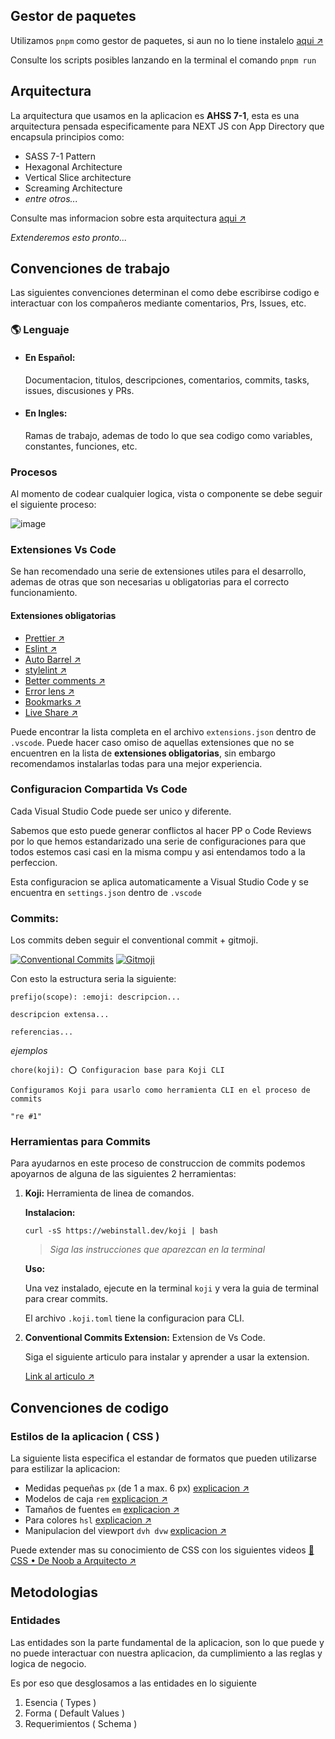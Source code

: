 ## Gestor de paquetes

Utilizamos `pnpm` como gestor de paquetes, si aun no lo tiene instalelo [aqui ↗️](https://pnpm.io/es/installation)

Consulte los scripts posibles lanzando en la terminal el comando `pnpm run`

## Arquitectura

La arquitectura que usamos en la aplicacion es **AHSS 7-1**, esta es una arquitectura pensada especificamente para NEXT JS con App Directory que encapsula principios como:

- SASS 7-1 Pattern
- Hexagonal Architecture
- Vertical Slice architecture
- Screaming Architecture
- _entre otros..._

Consulte mas informacion sobre esta arquitectura [aqui ↗️](https://github.com/devEstivenValencia/Architecure_AHSS_7-1)

_Extenderemos esto pronto..._

## Convenciones de trabajo

Las siguientes convenciones determinan el como debe escribirse codigo e interactuar con los compañeros mediante comentarios, Prs, Issues, etc.

### 🌎 Lenguaje

- #### **En Español:**

  Documentacion, titulos, descripciones, comentarios, commits, tasks, issues, discusiones y PRs.

- #### **En Ingles:**
  Ramas de trabajo, ademas de todo lo que sea codigo como variables, constantes, funciones, etc.

### Procesos

Al momento de codear cualquier logica, vista o componente se debe seguir el siguiente proceso:

![image](https://i.ibb.co/G302SwT/Step-by-step.png)

### Extensiones Vs Code

Se han recomendado una serie de extensiones utiles para el desarrollo, ademas de otras que son necesarias u obligatorias para el correcto funcionamiento.

#### Extensiones obligatorias

- [Prettier ↗️ ](https://marketplace.visualstudio.com/items?itemName=esbenp.prettier-vscode)
- [Eslint ↗️ ](https://marketplace.visualstudio.com/items?itemName=dbaeumer.vscode-eslint)
- [Auto Barrel ↗️ ](https://marketplace.visualstudio.com/items?itemName=mikehanson.auto-barrel)
- [stylelint ↗️ ](https://marketplace.visualstudio.com/items?itemName=stylelint.vscode-stylelint)
- [Better comments ↗️ ](https://marketplace.visualstudio.com/items?itemName=aaron-bond.better-comments)
- [Error lens ↗️ ](https://marketplace.visualstudio.com/items?itemName=usernamehw.errorlens)
- [Bookmarks ↗️ ](https://marketplace.visualstudio.com/items?itemName=alefragnani.Bookmarks)
- [Live Share ↗️](https://marketplace.visualstudio.com/items?itemName=MS-vsliveshare.vsliveshare)

Puede encontrar la lista completa en el archivo `extensions.json` dentro de `.vscode`. Puede hacer caso omiso de aquellas extensiones que no se encuentren en la lista de **extensiones obligatorias**, sin embargo recomendamos instalarlas todas para una mejor experiencia.

### Configuracion Compartida Vs Code

Cada Visual Studio Code puede ser unico y diferente.

Sabemos que esto puede generar conflictos al hacer PP o Code Reviews por lo que hemos estandarizado una serie de configuraciones para que todos estemos casi casi en la misma compu y asi entendamos todo a la perfeccion.

Esta configuracion se aplica automaticamente a Visual Studio Code y se encuentra en `settings.json` dentro de `.vscode`

### Commits:

Los commits deben seguir el conventional commit + gitmoji.

[![Conventional Commits](https://img.shields.io/badge/Conventional%20Commits-1.0.0-%23FE5196?logo=conventionalcommits&logoColor=white)](https://www.conventionalcommits.org/es/)
[![Gitmoji](https://img.shields.io/badge/gitmoji-%20😜%20😍-FFDD67.svg?style=flat-square)](https://gitmoji.dev)

Con esto la estructura seria la siguiente:

```TSX
prefijo(scope): :emoji: descripcion...

descripcion extensa...

referencias...
```

_ejemplos_

```TSX
chore(koji): ⭕ Configuracion base para Koji CLI

Configuramos Koji para usarlo como herramienta CLI en el proceso de commits

"re #1"
```

### Herramientas para Commits

Para ayudarnos en este proceso de construccion de commits podemos apoyarnos de alguna de las siguientes 2 herramientas:

1. **Koji:** Herramienta de linea de comandos.

   **Instalacion:**

   `curl -sS https://webinstall.dev/koji | bash`

   > _Siga las instrucciones que aparezcan en la terminal_

   **Uso:**

   Una vez instalado, ejecute en la terminal `koji` y vera la guia de terminal para crear commits.

   El archivo `.koji.toml` tiene la configuracion para CLI.

2. **Conventional Commits Extension:** Extension de Vs Code.

   Siga el siguiente articulo para instalar y aprender a usar la extension.

   [Link al articulo ↗️](https://marketplace.visualstudio.com/items?itemName=vivaxy.vscode-conventional-commits)

## Convenciones de codigo

### Estilos de la aplicacion ( CSS )

La siguiente lista especifica el estandar de formatos que pueden utilizarse para estilizar la aplicacion:

- Medidas pequeñas `px` (de 1 a max. 6 px) [explicacion ↗️](https://youtu.be/YglSzse9tEo)
- Modelos de caja `rem` [explicacion ↗️](https://youtu.be/YglSzse9tEo)
- Tamaños de fuentes `em` [explicacion ↗️](https://youtu.be/YglSzse9tEo)
- Para colores `hsl` [explicacion ↗️](https://youtu.be/8nHhPa8JFJQ)
- Manipulacion del viewport `dvh dvw` [explicacion ↗️](https://acortar.link/atseOP)

Puede extender mas su conocimiento de CSS con los siguientes videos [🚀 CSS • De Noob a Arquitecto ↗️](https://youtube.com/playlist?list=PLhtkmF724qPf3PqXX3M_55-6Uzqb_StdY&si=qQfV321hOjkpwrYH)

## Metodologias

### Entidades

Las entidades son la parte fundamental de la aplicacion, son lo que puede y no puede interactuar con nuestra aplicacion, da cumplimiento a las reglas y logica de negocio.

Es por eso que desglosamos a las entidades en lo siguiente

1. Esencia ( Types )
2. Forma ( Default Values )
3. Requerimientos ( Schema )
